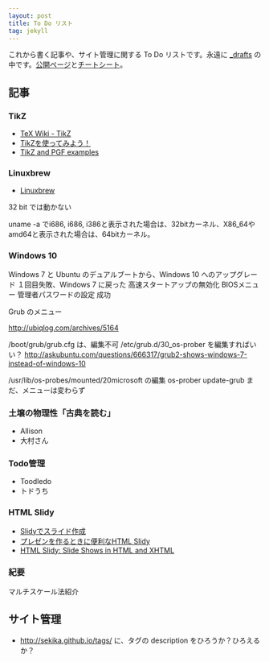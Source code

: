 ```yaml
---
layout: post
title: To Do リスト
tag: jekyll
---
```

これから書く記事や、サイト管理に関する To Do リストです。永遠に [_drafts](https://github.com/sekika/sekika.github.io/tree/master/_drafts) の中です。[公開ページ](http://sekika.github.io)と[チートシート](http://sekika.github.io/2015/10/12/cheetsheet/)。

## 記事 ##

### TikZ ###

- [TeX Wiki - TikZ](http://oku.edu.mie-u.ac.jp/~okumura/texwiki/?TikZ)
- [TikZを使ってみよう！](http://guides.lib.kyushu-u.ac.jp/tikz)
- [TikZ and PGF examples](http://www.texample.net/tikz/examples/)

### Linuxbrew ###

- [Linuxbrew](https://github.com/Homebrew/linuxbrew)

32 bit では動かない

uname -a でi686, i686, i386と表示された場合は、32bitカーネル、X86_64やamd64と表示された場合は、64bitカーネル。

### Windows 10 ###
Windows 7 と Ubuntu のデュアルブートから、Windows 10 へのアップグレード
１回目失敗、Windows 7 に戻った
高速スタートアップの無効化
BIOSメニュー
管理者パスワードの設定
成功

Grub のメニュー

http://ubiqlog.com/archives/5164

/boot/grub/grub.cfg は、編集不可
/etc/grub.d/30_os-prober を編集すればいい？
http://askubuntu.com/questions/666317/grub2-shows-windows-7-instead-of-windows-10

/usr/lib/os-probes/mounted/20microsoft の編集
os-prober
update-grub
まだ、メニューは変わらず


### 土壌の物理性「古典を読む」
- Allison
- 大村さん

### Todo管理
- Toodledo
- トドうち

### HTML Slidy
- [Slidyでスライド作成](http://d.hatena.ne.jp/haradago/20070919/p1)
- [プレゼンを作るときに便利なHTML Slidy](http://blueskis.wktk.so/blog/2012/05/html-slidy/#.Vixm_67hDaZ)
- [HTML Slidy: Slide Shows in HTML and XHTML](http://www.w3.org/Talks/Tools/Slidy2/)

### 紀要
マルチスケール法紹介

## サイト管理 ##
- http://sekika.github.io/tags/ に、タグの description をひろうか？ひろえるか？

